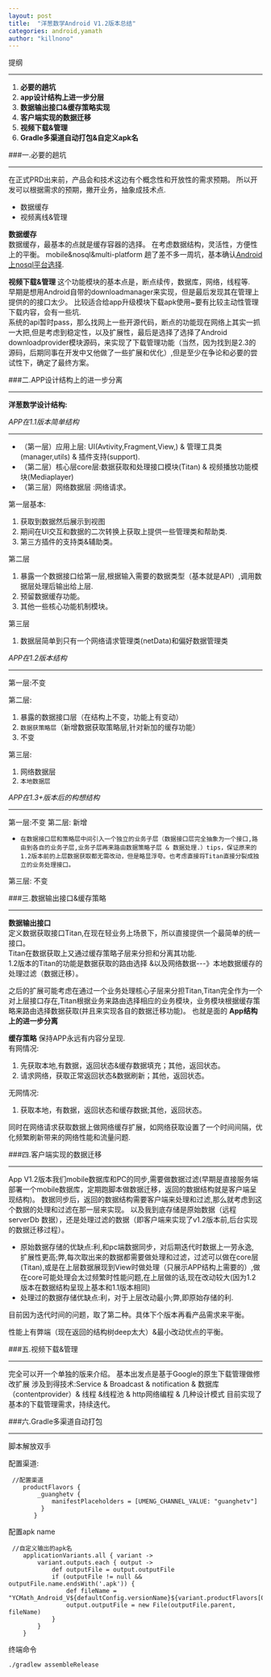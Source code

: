 ```yaml
---
layout: post
title:  "洋葱数学Android V1.2版本总结"  
categories: android,yamath
author: "killnono"
---
```


提纲

---------------


1. **必要的趟坑**
2. **app设计结构上进一步分层**
3. **数据输出接口&缓存策略实现**
4. **客户端实现的数据迁移** 
5. **视频下载&管理** 
6. **Gradle多渠道自动打包&自定义apk名**

###一.必要的趟坑

-------------
在正式PRD出来前，产品会和技术这边有个概念性和开放性的需求预期。
所以开发可以根据需求的预期，撇开业务，抽象成技术点.
 
+ 数据缓存
+ 视频离线&管理

**数据缓存**  
数据缓存，最基本的点就是缓存容器的选择。
在考虑数据结构，灵活性，方便性上的平衡。
mobile&nosql&multi-platform
趟了差不多一周坑，基本确认[Android上nosql平台选择](http://dev.guanghe.tv/2015/03/mobile-nosql-db.html).

**视频下载&管理**
这个功能模块的基本点是，断点续传，数据库，网络，线程等.  
早期是想用Android自带的downloadmanager来实现，但是最后发现其在管理上提供的的接口太少。
比较适合给app升级模块下载apk使用~要有比较主动性管理下载内容，会有一些坑.  
系统的api暂时pass，那么找网上一些开源代码，断点的功能现在网络上其实一抓一大把,但是考虑到稳定性，以及扩展性，最后是选择了选择了Android downloadprovider模块源码，来实现了下载管理功能（当然，因为找到是2.3的源码，后期同事在开发中又他做了一些扩展和优化）,但是至少在争论和必要的尝试性下，确定了最终方案。  
 
###二.APP设计结构上的进一步分离

-------------
 **洋葱数学设计结构:**
 
 *APP在1.1版本简单结构*
 
 -------
 + （第一层）应用上层: UI(Avtivity,Fragment,View,) & 管理工具类(manager,utils) & 插件支持(support).
 + （第二层）核心层core层:数据获取和处理接口模块(Titan) & 视频播放功能模块(Mediaplayer) 
 + （第三层）网络数据层 :网络请求。
 
第一层基本:  

1. 获取到数据然后展示到视图  
2. 期间在UI交互和数据的二次转换上获取上提供一些管理类和帮助类.
3. 第三方插件的支持类&辅助类。

第二层

1. 暴露一个数据接口给第一层,根据输入需要的数据类型（基本就是API）,调用数据层处理后输出给上层.
2. 预留数据缓存功能。
3. 其他一些核心功能机制模块。

第三层 

1. 数据层简单到只有一个网络请求管理类(netData)和偏好数据管理类

*APP在1.2版本结构*

---------

第一层:不变

第二层:

1. 暴露的数据接口层（在结构上不变，功能上有变动）
2. `数据获策略层`（新增数据获取策略层,针对新加的缓存功能）
3. 不变
 
第三层:

1. 网络数据层
2. `本地数据层`

*APP在1.3+版本后的构想结构*

--------
第一层:不变 
第二层:
新增 
 
+ `在数据接口层和策略层中间引入一个独立的业务子层（数据接口层完全抽象为一个接口,路由到各自的业务子层,业务子层再来路由数据策略子层 & 数据处理.）tips，保证原来的1.2版本前的上层数据获取都无需改动，但是略显浮夸。也考虑直接将Titan直接分裂成独立的业务处理接口。`

第三层: 不变


###三.数据输出接口&缓存策略

----------------
**数据输出接口**  
定义数据获取接口Titan,在现在轻业务上场景下，所以直接提供一个最简单的统一接口。  
Titan在数据获取上又通过缓存策略子层来分担和分离其功能.  
1.2版本的Titan的功能是数据获取的路由选择 &以及网络数据---》本地数据缓存的处理过滤（数据迁移）。

之后的扩展可能考虑在通过一个业务处理核心子层来分担Titan,Titan完全作为一个对上层接口存在,Titan根据业务来路由选择相应的业务模块，业务模块根据缓存策略来路由选择数据获取(并且来实现各自的数据迁移功能)。
也就是面的 **App结构上的进一步分离**  

**缓存策略**
保持APP永远有内容分呈现.  
有网情况:

1. 先获取本地,有数据，返回状态&缓存数据填充；其他，返回状态。
2. 请求网络，获取正常返回状态&数据刷新；其他，返回状态。

无网情况:

1. 获取本地，有数据，返回状态和缓存数据;其他，返回状态。

同时在网络请求获取数据上做网络缓存扩展，如网络获取设置了一个时间间隔，优化频繁刷新带来的网络性能和流量问题.
 
###四.客户端实现的数据迁移

-------
App V1.2版本我们mobile数据库和PC的同步,需要做数据过滤(早期是直接服务端部署一个mobile数据库，定期跑脚本做数据迁移，返回的数据结构就是客户端呈现结构)。
数据同步后，返回的数据结构需要客户端来处理和过滤,那么就考虑到这个数据的处理和过滤在那一层来实现。
以及我到底存储是原始数据（远程 serverDb 数据），还是处理过滤的数据（即客户端来实现了v1.2版本前,后台实现的数据迁移过程）。 

+ 原始数据存储的优缺点:利,和pc端数据同步，对后期迭代时数据上一劳永逸, 扩展性更高;弊,每次取出来的数据都需要做处理和过滤，过滤可以做在core层(Titan),或是在上层数据展现到View时做处理（只展示APP结构上需要的）,做在core可能处理会太过频繁时性能问题,在上层做的话,现在改动较大(因为1.2版本在数据结构呈现上基本和1.1版本相同)
+ 处理过的数据存储优缺点:利，对于上层改动最小;弊,即原始存储的利.

目前因为迭代时间的问题，取了第二种。具体下个版本再看产品需求来平衡。

性能上有弊端（现在返回的结构树deep太大）&最小改动优点的平衡。

###五.视频下载&管理

--------
完全可以开一个单独的版来介绍。
基本出发点是基于Google的原生下载管理做修改扩展
涉及到得技术:Service  & Broadcast & notification & 数据库（contentprovider）& 线程 &线程池 & http网络编程 & 几种设计模式
目前实现了基本的下载管理需求，持续迭代。

###六.Gradle多渠道自动打包

--------
脚本解放双手

配置渠道:

````
 //配置渠道
    productFlavors {
        _guanghetv {
            manifestPlaceholders = [UMENG_CHANNEL_VALUE: "guanghetv"]
         }
       }   
````

配置apk name

````
 //自定义输出的apk名
    applicationVariants.all { variant ->
        variant.outputs.each { output ->
            def outputFile = output.outputFile
            if (outputFile != null && outputFile.name.endsWith('.apk')) {
                def fileName = "YCMath_Android_V${defaultConfig.versionName}${variant.productFlavors[0].name}.apk"
                output.outputFile = new File(outputFile.parent, fileName)
            }
        }
    }
````

终端命令  
````
./gradlew assembleRelease
````